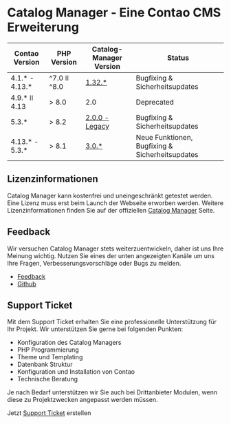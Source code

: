 Catalog Manager - Eine Contao CMS Erweiterung
=============================================

| Contao Version | PHP Version  | Catalog-Manager Version                                                   | Status                                          |
|----------------|--------------|---------------------------------------------------------------------------|-------------------------------------------------|
| 4.1.* - 4.13.* | ^7.0 ǀǀ ^8.0 | [1.32.*](https://github.com/alnv/catalog-manager)                         | Bugfixing & Sicherheitsupdates                  |
| 4.9.* ǀǀ 4.13  | > 8.0        | 2.0                                                                       | Deprecated                                      |
| 5.3.*          | > 8.2        | [2.0.0 - Legacy ](https://github.com/alnv/catalog-manager/tree/contao5)   | Bugfixing & Sicherheitsupdates                  |
| 4.13.* - 5.3.* | > 8.1        | [3.0.*](https://github.com/alnv/contao-catalog-manager-bundle)            | Neue Funktionen, Bugfixing & Sicherheitsupdates |

## Lizenzinformationen
Catalog Manager kann kostenfrei und uneingeschränkt getestet werden. 
Eine Lizenz muss erst beim Launch der Webseite erworben werden. Weitere Lizenzinformationen finden Sie auf der offiziellen [Catalog Manager][1] Seite.

## Feedback
Wir versuchen Catalog Manager stets weiterzuentwickeln, daher ist uns Ihre Meinung wichtig. 
Nutzen Sie eines der unten angezeigten Kanäle um uns Ihre Fragen, Verbesserungsvorschläge oder Bugs zu melden.

- [Feedback][2]
- [Github][3]

## Support Ticket

Mit dem Support Ticket erhalten Sie eine professionelle Unterstützung für Ihr Projekt. Wir unterstützen Sie gerne bei folgenden Punkten:

- Konfiguration des Catalog Managers
- PHP Programmierung
- Theme und Templating
- Datenbank Struktur
- Konfiguration und Installation von Contao
- Technische Beratung

Je nach Bedarf unterstützen wir Sie auch bei Drittanbieter Modulen, wenn diese zu Projektzwecken angepasst werden müssen.

Jetzt [Support Ticket][4] erstellen

[1]: https://catalog-manager.org/lizenzbedingungen.html
[2]: https://catalog-manager.org/feedback.html
[3]: https://github.com/alnv/catalog-manager/issues
[4]: https://catalog-manager.org/support-ticket.html
